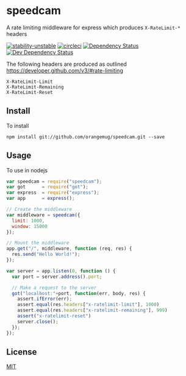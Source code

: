 # speedcam
A rate limiting middleware for express which produces `X-RateLimit-*` headers

[![stability-unstable](https://img.shields.io/badge/stability-unstable-yellow.svg)][stability]
[![circleci](https://circleci.com/gh/orangemug/speedcam.png?style=shield)][circleci]
[![Dependency Status](https://david-dm.org/orangemug/speedcam.svg)][dm-prod]
[![Dev Dependency Status](https://david-dm.org/orangemug/speedcam/dev-status.svg)][dm-dev]

[stability]: https://github.com/orangemug/stability-badges#unstable
[circleci]:  https://circleci.com/gh/orangemug/speedcam
[dm-prod]:   https://david-dm.org/orangemug/speedcam
[dm-dev]:    https://david-dm.org/orangemug/speedcam#info=devDependencies

The following headers are produced as outlined <https://developer.github.com/v3/#rate-limiting>

    X-RateLimit-Limit
    X-RateLimit-Remaining
    X-RateLimit-Reset


## Install
To install

    npm install git://github.com/orangemug/speedcam.git --save


## Usage
To use in nodejs

```js
var speedcam = require("speedcam");
var got      = require("got");
var express  = require("express");
var app      = express();

// Create the middleware
var middleware = speedcam({
  limit: 1000,
  window: 15000
});

// Mount the middleware
app.get("/", middleware, function (req, res) {
  res.send("Hello World!");
});

var server = app.listen(0, function () {
  var port = server.address().port;

  // Make a request to the server
  got("localhost:"+port, function(err, body, res) {
    assert.ifError(err);
    assert.equal(res.headers["x-ratelimit-limit"], 1000)
    assert.equal(res.headers["x-ratelimit-remaining"], 999)
    assert("x-ratelimit-reset")
    server.close();
  });
});
```

## License
[MIT](LICENSE)
